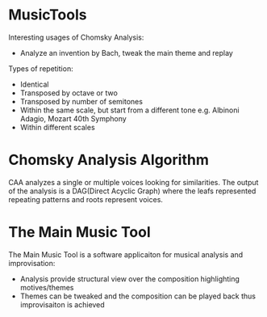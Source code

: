 # MusicTools

Interesting usages of Chomsky Analysis:
- Analyze an invention by Bach, tweak the main theme and replay

Types of repetition:
- Identical
- Transposed by octave or two
- Transposed by number of semitones
- Within the same scale, but start from a different tone e.g. Albinoni Adagio, Mozart 40th Symphony
- Within different scales

# Chomsky Analysis Algorithm
CAA analyzes a single or multiple voices looking for similarities. The output of the analysis is a DAG(Direct Acyclic Graph) where the leafs represented repeating patterns and roots represent voices.

# The Main Music Tool
The Main Music Tool is a software applicaiton for musical analysis and improvisation:
- Analysis provide structural view over the composition highlighting motives/themes
- Themes can be tweaked and the composition can be played back thus improvisaiton is achieved
